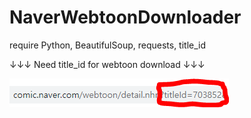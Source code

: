 # NaverWebtoonDownloader
require Python, BeautifulSoup, requests, title_id

↓↓↓ Need title_id for webtoon download ↓↓↓

![title_id](https://github.com/samsoon984/NaverWebtoonDownloader/blob/main/img.PNG?raw=true)
